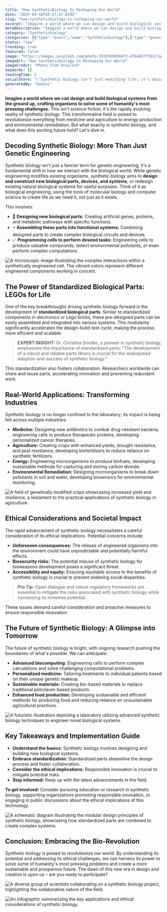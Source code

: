 ```yaml
---
title: "How SyntheticBiology Is Reshaping Our World"
date: "2025-03-18T20:27:47.029Z"
slug: "how-syntheticbiology-is-reshaping-our-world"
excerpt: "Imagine a world where we can design and build biological systems from the ground up, crafting organisms to solve some of humanity's most pressing challenges. This isn't science fiction; it's the rapidly evolving reality of synthetic biology.  This transformative field is poised to revolutionize everything from medicine and agriculture to energy production and environmental remediation. But what exactly is synthetic biology, and what does this exciting future hold?  Let's dive in."
metaDescription: "Imagine a world where we can design and build biological systems from the ground up, crafting organisms to solve some of humanity's most pressing challenge..."
category: "Syntheticbiology"
categories: [{"type":"exact","name":"Syntheticbiology"},{"type":"general","name":"Biotechnology"},{"type":"medium","name":"Genetic Engineering"},{"type":"specific","name":"Gene Editing"},{"type":"niche","name":"CRISPR-Cas9"}]
status: "new"
trending: true
featured: false
image: "https://images.unsplash.com/photo-1519389950473-47ba0277781c?q=85&w=1200&fit=max&fm=webp&auto=compress"
imageAlt: "How SyntheticBiology Is Reshaping Our World"
imageCredit: "Photo from Unsplash"
keywords: []
readingTime: 5
socialShare: "\"Synthetic biology isn't just modifying life; it's designing it.  The ethical implications are profound, but the potential to solve global challenges is unparalleled.\""
generatedBy: "Gemini"
---
```




**Imagine a world where we can design and build biological systems from the ground up, crafting organisms to solve some of humanity's most pressing challenges.** This isn't science fiction; it's the rapidly evolving reality of synthetic biology.  This transformative field is poised to revolutionize everything from medicine and agriculture to energy production and environmental remediation. But what exactly *is* synthetic biology, and what does this exciting future hold?  Let's dive in.

## Decoding Synthetic Biology: More Than Just Genetic Engineering

Synthetic biology isn't just a fancier term for genetic engineering; it's a fundamental shift in how we interact with the biological world. While genetic engineering modifies existing organisms, synthetic biology aims to **design and construct new biological parts, devices, and systems**, or redesign existing natural biological systems for useful purposes. Think of it as biological engineering, using the tools of molecular biology and computer science to create life as we need it, not just as it exists.

This involves:

* 🔑 **Designing new biological parts:** Creating artificial genes, proteins, and metabolic pathways with specific functions.
* ⚡ **Assembling these parts into functional systems:** Combining designed parts to create complex biological circuits and devices.
* ✅ **Programming cells to perform desired tasks:**  Engineering cells to produce valuable compounds, detect environmental pollutants, or even perform complex computations.

![A microscopic image illustrating the complex interactions within a synthetically engineered cell.  The vibrant colors represent different engineered components working in concert.](https://via.placeholder.com/800x400?text=Loading+Image)

## The Power of Standardized Biological Parts: LEGOs for Life

One of the key breakthroughs driving synthetic biology forward is the development of **standardized biological parts**.  Similar to standardized components in electronics or Lego bricks, these pre-designed parts can be easily assembled and integrated into various systems. This modularity significantly accelerates the design-build-test cycle, making the process more efficient and scalable.

> **EXPERT INSIGHT:**  Dr. Christina Smolke, a pioneer in synthetic biology, emphasizes the importance of standardized parts: "The development of a robust and reliable parts library is crucial for the widespread adoption and success of synthetic biology."

This standardization also fosters collaboration. Researchers worldwide can share and reuse parts, accelerating innovation and preventing redundant work.

## Real-World Applications: Transforming Industries

Synthetic biology is no longer confined to the laboratory; its impact is being felt across multiple industries:

* **Medicine:**  Designing new antibiotics to combat drug-resistant bacteria, engineering cells to produce therapeutic proteins, developing personalized cancer therapies.
* **Agriculture:** Creating crops with enhanced yields, drought resistance, and pest resistance, developing biofertilizers to reduce reliance on synthetic fertilizers.
* **Energy:** Engineering microorganisms to produce biofuels, developing sustainable methods for capturing and storing carbon dioxide.
* **Environmental Remediation:** Designing microorganisms to break down pollutants in soil and water, developing biosensors for environmental monitoring.

![A field of genetically modified crops showcasing increased yield and resilience, a testament to the practical applications of synthetic biology in agriculture.](https://via.placeholder.com/800x400?text=Loading+Image)

## Ethical Considerations and Societal Impact

The rapid advancement of synthetic biology necessitates a careful consideration of its ethical implications.  Potential concerns include:

* **Unforeseen consequences:** The release of engineered organisms into the environment could have unpredictable and potentially harmful effects.
* **Biosecurity risks:**  The potential misuse of synthetic biology for bioweapons development poses a significant threat.
* **Accessibility and equity:**  Ensuring equitable access to the benefits of synthetic biology is crucial to prevent widening social disparities.

> **Pro Tip:**  Open dialogue and robust regulatory frameworks are essential to mitigate the risks associated with synthetic biology while harnessing its immense potential.

These issues demand careful consideration and proactive measures to ensure responsible innovation.

## The Future of Synthetic Biology: A Glimpse into Tomorrow

The future of synthetic biology is bright, with ongoing research pushing the boundaries of what's possible.  We can anticipate:

* **Advanced biocomputing:** Engineering cells to perform complex calculations and solve challenging computational problems.
* **Personalized medicine:** Tailoring treatments to individual patients based on their unique genetic makeup.
* **Sustainable materials:**  Creating bio-based materials to replace traditional petroleum-based products.
* **Enhanced food production:** Developing sustainable and efficient methods for producing food and reducing reliance on unsustainable agricultural practices.

![A futuristic illustration depicting a laboratory utilizing advanced synthetic biology techniques to engineer novel biological systems.](https://via.placeholder.com/800x400?text=Loading+Image)

## Key Takeaways and Implementation Guide

* **Understand the basics:** Synthetic biology involves designing and building new biological systems.
* **Embrace standardization:** Standardized parts streamline the design process and foster collaboration.
* **Consider the ethical implications:** Responsible innovation is crucial to mitigate potential risks.
* **Stay informed:** Keep up with the latest advancements in the field.

**To get involved:**  Consider pursuing education or research in synthetic biology, supporting organizations promoting responsible innovation, or engaging in public discussions about the ethical implications of this technology.

![A schematic diagram illustrating the modular design principles of synthetic biology, showcasing how standardized parts are combined to create complex systems.](https://via.placeholder.com/800x400?text=Loading+Image)

## Conclusion: Embracing the Bio-Revolution

Synthetic biology is poised to revolutionize our world.  By understanding its potential and addressing its ethical challenges, we can harness its power to solve some of humanity's most pressing problems and create a more sustainable and prosperous future.  The dawn of this new era in design and creation is upon us – are you ready to participate?

![A diverse group of scientists collaborating on a synthetic biology project, highlighting the collaborative nature of the field.](https://via.placeholder.com/800x400?text=Loading+Image)

![An infographic summarizing the key applications and ethical considerations of synthetic biology.](https://via.placeholder.com/800x400?text=Loading+Image)



<div class="reading-progress-container">
  <div id="reading-progress" class="reading-progress"></div>
</div>
